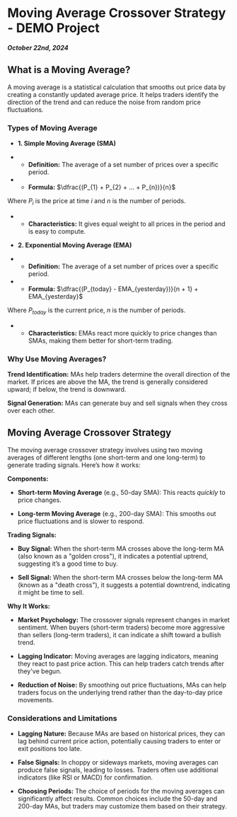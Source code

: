 # Moving Average Crossover Strategy - DEMO Project

***October 22nd, 2024***

## What is a Moving Average?

A moving average is a statistical calculation that smooths out price data by creating a constantly updated average price. It helps traders identify the direction of the trend and can reduce the noise from random price fluctuations.

### Types of Moving Average

* **1. Simple Moving Average (SMA)**

* * **Definition:** The average of a set number of prices over a specific period.

* * **Formula:** $\dfrac{(P_{1} + P_{2} + ... + P_{n})}{n}$

Where $P_{i}$ is the price at time *i* and *n* is the number of periods.

* * **Characteristics:** It gives equal weight to all prices in the period and is easy to compute.

* **2. Exponential Moving Average (EMA)**

* * **Definition:** The average of a set number of prices over a specific period.

* * **Formula:** $\dfrac{(P_{today} - EMA_{yesterday})}{n + 1} + EMA_{yesterday}$

Where $P_{today}$ is the current price, *n* is the number of periods.

* * **Characteristics:** EMAs react more quickly to price changes than SMAs, making them better for short-term trading.

### Why Use Moving Averages?

**Trend Identification:** MAs help traders determine the overall direction of the market. If prices are above the MA, the trend is generally considered upward; if below, the trend is downward.

**Signal Generation:** MAs can generate buy and sell signals when they cross over each other.


## Moving Average Crossover Strategy

The moving average crossover strategy involves using two moving averages of different lengths (one short-term and one long-term) to generate trading signals. Here’s how it works:

**Components:**

* **Short-term Moving Average** (e.g., 50-day SMA): This reacts *quickly* to price changes.

* **Long-term Moving Average** (e.g., 200-day SMA): This smooths out price fluctuations and is slower to respond.

**Trading Signals:**

* **Buy Signal:** When the short-term MA crosses above the long-term MA (also known as a "golden cross"), it indicates a potential uptrend, suggesting it’s a good time to buy.

* **Sell Signal:** When the short-term MA crosses below the long-term MA (known as a "death cross"), it suggests a potential downtrend, indicating it might be time to sell.

**Why It Works:**

* **Market Psychology:** The crossover signals represent changes in market sentiment. When buyers (short-term traders) become more aggressive than sellers (long-term traders), it can indicate a shift toward a bullish trend.

* **Lagging Indicator:** Moving averages are lagging indicators, meaning they react to past price action. This can help traders catch trends after they've begun.

* **Reduction of Noise:** By smoothing out price fluctuations, MAs can help traders focus on the underlying trend rather than the day-to-day price movements.

### Considerations and Limitations

* **Lagging Nature:** Because MAs are based on historical prices, they can lag behind current price action, potentially causing traders to enter or exit positions too late.

* **False Signals:** In choppy or sideways markets, moving averages can produce false signals, leading to losses. Traders often use additional indicators (like RSI or MACD) for confirmation.

* **Choosing Periods:** The choice of periods for the moving averages can significantly affect results. Common choices include the 50-day and 200-day MAs, but traders may customize them based on their strategy.